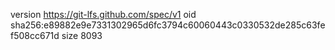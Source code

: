 version https://git-lfs.github.com/spec/v1
oid sha256:e89882e9e7331302965d6fc3794c60060443c0330532de285c63fef508cc671d
size 8093
